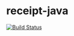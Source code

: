 # receipt-java

[![Build Status](https://travis-ci.com/receipt-project/receipt-java.svg?branch=master)](https://travis-ci.com/receipt-project/receipt-java)
